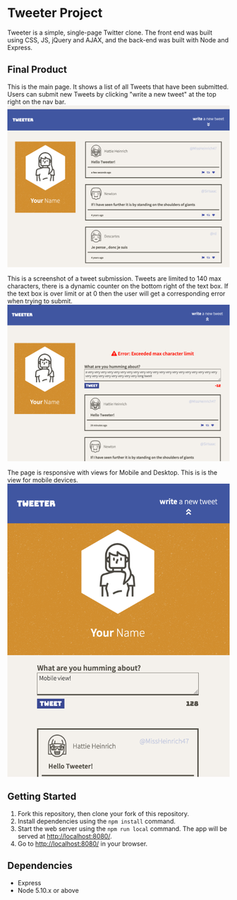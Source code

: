 # Tweeter Project

Tweeter is a simple, single-page Twitter clone. The front end was built using CSS, JS, jQuery and AJAX, and the back-end was built with Node and Express.

## Final Product

This is the main page. It shows a list of all Tweets that have been submitted. Users can submit new Tweets by clicking "write a new tweet" at the top right on the nav bar.
!["Screenshot of main page"](https://github.com/jsaputo1/tweeter/blob/master/docs/screenshots/main-page.png)

This is a screenshot of a tweet submission. Tweets are limited to 140 max characters, there is a dynamic counter on the bottom right of the text box. If the text box is over limit or at 0 then the user will get a corresponding error when trying to submit.
!["Screenshot of submit tweet"](https://github.com/jsaputo1/tweeter/blob/master/docs/screenshots/submit-tweet.png)

The page is responsive with views for Mobile and Desktop. This is is the view for mobile devices.
!["Screnshot of responsive design"](https://github.com/jsaputo1/tweeter/blob/master/docs/screenshots/responsive.png)

## Getting Started

1. Fork this repository, then clone your fork of this repository.
2. Install dependencies using the `npm install` command.
3. Start the web server using the `npm run local` command. The app will be served at <http://localhost:8080/>.
4. Go to <http://localhost:8080/> in your browser.

## Dependencies

- Express
- Node 5.10.x or above

